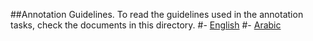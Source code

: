 ##Annotation Guidelines.
To read the guidelines used in the annotation tasks, check the documents in this directory.
#- [English](https://drive.google.com/file/d/1_up5dBlEthT_50Zi3GmNHEoWQAIiCJSA/view?usp=sharing) 
#- [Arabic](https://drive.google.com/file/d/1BfxFl-ZgIkLP7T0Qnb3JZB-9ictGeu4T/view?usp=sharing)